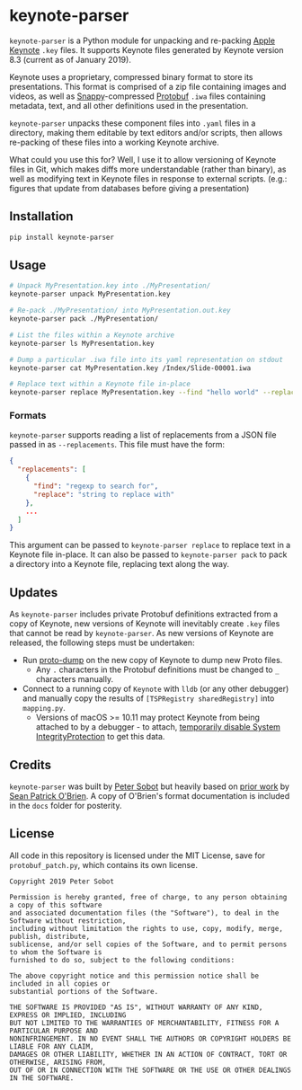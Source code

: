 # keynote-parser

`keynote-parser` is a Python module for unpacking and re-packing
[Apple Keynote](https://www.apple.com/keynote/) `.key` files. It supports Keynote
files generated by Keynote version 8.3 (current as of January 2019).

Keynote uses a proprietary, compressed binary format to store its presentations.
This format is comprised of a zip file containing images and videos, as well as
[Snappy](https://github.com/google/snappy)-compressed
[Protobuf](https://github.com/protocolbuffers/protobuf) `.iwa` files containing
metadata, text, and all other definitions used in the presentation.

`keynote-parser` unpacks these component files into `.yaml` files in a directory,
making them editable by text editors and/or scripts, then allows re-packing of these
files into a working Keynote archive.

What could you use this for? Well, I use it to allow versioning of Keynote files in Git,
which makes diffs more understandable (rather than binary), as well as modifying text
in Keynote files in response to external scripts.
(e.g.: figures that update from databases before giving a presentation)

## Installation

```bash
pip install keynote-parser
```

## Usage

```bash 
# Unpack MyPresentation.key into ./MyPresentation/
keynote-parser unpack MyPresentation.key

# Re-pack ./MyPresentation/ into MyPresentation.out.key 
keynote-parser pack ./MyPresentation/

# List the files within a Keynote archive
keynote-parser ls MyPresentation.key

# Dump a particular .iwa file into its yaml representation on stdout
keynote-parser cat MyPresentation.key /Index/Slide-00001.iwa

# Replace text within a Keynote file in-place
keynote-parser replace MyPresentation.key --find "hello world" --replace "hello dolly"
```

### Formats

`keynote-parser` supports reading a list of replacements from a JSON file passed in
as `--replacements`. This file must have the form:

```json
{
  "replacements": [
    {
      "find": "regexp to search for",
      "replace": "string to replace with"
    },
    ...
  ]
}
```

This argument can be passed to `keynote-parser replace` to replace text in a Keynote
file in-place. It can also be passed to `keynote-parser pack` to pack a directory
into a Keynote file, replacing text along the way.


## Updates

As `keynote-parser` includes private Protobuf definitions extracted from a copy of Keynote,
new versions of Keynote will inevitably create `.key` files that cannot be read by `keynote-parser`.
As new versions of Keynote are released, the following steps must be undertaken:

* Run [proto-dump](https://github.com/obriensp/proto-dump) on the new copy of Keynote to dump new Proto files.
  * Any `.` characters in the Protobuf definitions must be changed to `_` characters manually.
* Connect to a running copy of `Keynote` with `lldb` (or any other debugger) and manually copy
  the results of `[TSPRegistry sharedRegistry]` into `mapping.py`.
  * Versions of macOS >= 10.11 may protect Keynote from being attached to by a debugger -
    to attach, [temporarily disable System IntegrityProtection](https://apple.stackexchange.com/questions/208478/how-do-i-disable-system-integrity-protection-sip-aka-rootless-on-macos-os-x)
    to get this data.

## Credits

`keynote-parser` was built by [Peter Sobot](https://petersobot.com) but heavily based on [prior
work](https://github.com/obriensp/iWorkFileFormat/blob/master/Docs/index.md) by [Sean Patrick O'Brien](http://www.obriensp.com).
A copy of O'Brien's format documentation is included in the `docs` folder for posterity.

## License

All code in this repository is licensed under the MIT License, save for `protobuf_patch.py`, which contains its own license.

```
Copyright 2019 Peter Sobot

Permission is hereby granted, free of charge, to any person obtaining a copy of this software
and associated documentation files (the "Software"), to deal in the Software without restriction,
including without limitation the rights to use, copy, modify, merge, publish, distribute,
sublicense, and/or sell copies of the Software, and to permit persons to whom the Software is
furnished to do so, subject to the following conditions:

The above copyright notice and this permission notice shall be included in all copies or
substantial portions of the Software.

THE SOFTWARE IS PROVIDED "AS IS", WITHOUT WARRANTY OF ANY KIND, EXPRESS OR IMPLIED, INCLUDING
BUT NOT LIMITED TO THE WARRANTIES OF MERCHANTABILITY, FITNESS FOR A PARTICULAR PURPOSE AND
NONINFRINGEMENT. IN NO EVENT SHALL THE AUTHORS OR COPYRIGHT HOLDERS BE LIABLE FOR ANY CLAIM,
DAMAGES OR OTHER LIABILITY, WHETHER IN AN ACTION OF CONTRACT, TORT OR OTHERWISE, ARISING FROM,
OUT OF OR IN CONNECTION WITH THE SOFTWARE OR THE USE OR OTHER DEALINGS IN THE SOFTWARE.
```
